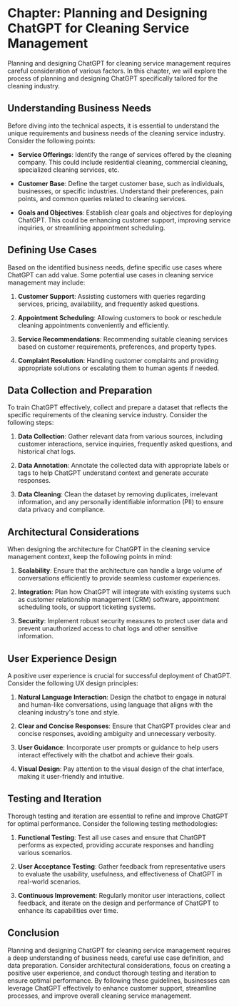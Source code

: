 Chapter: Planning and Designing ChatGPT for Cleaning Service Management
=======================================================================

Planning and designing ChatGPT for cleaning service management requires careful consideration of various factors. In this chapter, we will explore the process of planning and designing ChatGPT specifically tailored for the cleaning industry.

Understanding Business Needs
----------------------------

Before diving into the technical aspects, it is essential to understand the unique requirements and business needs of the cleaning service industry. Consider the following points:

* **Service Offerings**: Identify the range of services offered by the cleaning company. This could include residential cleaning, commercial cleaning, specialized cleaning services, etc.

* **Customer Base**: Define the target customer base, such as individuals, businesses, or specific industries. Understand their preferences, pain points, and common queries related to cleaning services.

* **Goals and Objectives**: Establish clear goals and objectives for deploying ChatGPT. This could be enhancing customer support, improving service inquiries, or streamlining appointment scheduling.

Defining Use Cases
------------------

Based on the identified business needs, define specific use cases where ChatGPT can add value. Some potential use cases in cleaning service management may include:

1. **Customer Support**: Assisting customers with queries regarding services, pricing, availability, and frequently asked questions.

2. **Appointment Scheduling**: Allowing customers to book or reschedule cleaning appointments conveniently and efficiently.

3. **Service Recommendations**: Recommending suitable cleaning services based on customer requirements, preferences, and property types.

4. **Complaint Resolution**: Handling customer complaints and providing appropriate solutions or escalating them to human agents if needed.

Data Collection and Preparation
-------------------------------

To train ChatGPT effectively, collect and prepare a dataset that reflects the specific requirements of the cleaning service industry. Consider the following steps:

1. **Data Collection**: Gather relevant data from various sources, including customer interactions, service inquiries, frequently asked questions, and historical chat logs.

2. **Data Annotation**: Annotate the collected data with appropriate labels or tags to help ChatGPT understand context and generate accurate responses.

3. **Data Cleaning**: Clean the dataset by removing duplicates, irrelevant information, and any personally identifiable information (PII) to ensure data privacy and compliance.

Architectural Considerations
----------------------------

When designing the architecture for ChatGPT in the cleaning service management context, keep the following points in mind:

1. **Scalability**: Ensure that the architecture can handle a large volume of conversations efficiently to provide seamless customer experiences.

2. **Integration**: Plan how ChatGPT will integrate with existing systems such as customer relationship management (CRM) software, appointment scheduling tools, or support ticketing systems.

3. **Security**: Implement robust security measures to protect user data and prevent unauthorized access to chat logs and other sensitive information.

User Experience Design
----------------------

A positive user experience is crucial for successful deployment of ChatGPT. Consider the following UX design principles:

1. **Natural Language Interaction**: Design the chatbot to engage in natural and human-like conversations, using language that aligns with the cleaning industry's tone and style.

2. **Clear and Concise Responses**: Ensure that ChatGPT provides clear and concise responses, avoiding ambiguity and unnecessary verbosity.

3. **User Guidance**: Incorporate user prompts or guidance to help users interact effectively with the chatbot and achieve their goals.

4. **Visual Design**: Pay attention to the visual design of the chat interface, making it user-friendly and intuitive.

Testing and Iteration
---------------------

Thorough testing and iteration are essential to refine and improve ChatGPT for optimal performance. Consider the following testing methodologies:

1. **Functional Testing**: Test all use cases and ensure that ChatGPT performs as expected, providing accurate responses and handling various scenarios.

2. **User Acceptance Testing**: Gather feedback from representative users to evaluate the usability, usefulness, and effectiveness of ChatGPT in real-world scenarios.

3. **Continuous Improvement**: Regularly monitor user interactions, collect feedback, and iterate on the design and performance of ChatGPT to enhance its capabilities over time.

Conclusion
----------

Planning and designing ChatGPT for cleaning service management requires a deep understanding of business needs, careful use case definition, and data preparation. Consider architectural considerations, focus on creating a positive user experience, and conduct thorough testing and iteration to ensure optimal performance. By following these guidelines, businesses can leverage ChatGPT effectively to enhance customer support, streamline processes, and improve overall cleaning service management.

